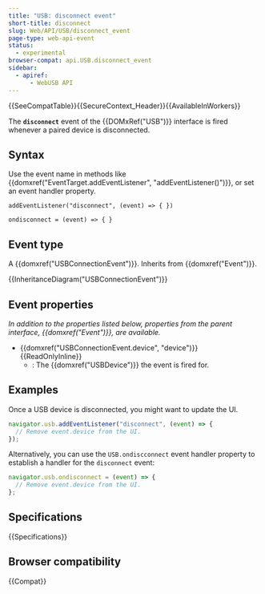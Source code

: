 ```yaml
---
title: "USB: disconnect event"
short-title: disconnect
slug: Web/API/USB/disconnect_event
page-type: web-api-event
status:
  - experimental
browser-compat: api.USB.disconnect_event
sidebar:
  - apiref:
      - WebUSB API
---
```


{{SeeCompatTable}}{{SecureContext_Header}}{{AvailableInWorkers}}

The **`disconnect`** event of the {{DOMxRef("USB")}} interface is fired whenever a paired device is disconnected.

## Syntax

Use the event name in methods like {{domxref("EventTarget.addEventListener", "addEventListener()")}}, or set an event handler property.

```js-nolint
addEventListener("disconnect", (event) => { })

ondisconnect = (event) => { }
```

## Event type

A {{domxref("USBConnectionEvent")}}. Inherits from {{domxref("Event")}}.

{{InheritanceDiagram("USBConnectionEvent")}}

## Event properties

_In addition to the properties listed below, properties from the parent interface, {{domxref("Event")}}, are available._

- {{domxref("USBConnectionEvent.device", "device")}} {{ReadOnlyInline}}
  - : The {{domxref("USBDevice")}} the event is fired for.

## Examples

Once a USB device is disconnected, you might want to update the UI.

```js
navigator.usb.addEventListener("disconnect", (event) => {
  // Remove event.device from the UI.
});
```

Alternatively, you can use the `USB.ondiscconnect` event handler property to establish a handler for the `disconnect` event:

```js
navigator.usb.ondisconnect = (event) => {
  // Remove event.device from the UI.
};
```

## Specifications

{{Specifications}}

## Browser compatibility

{{Compat}}
